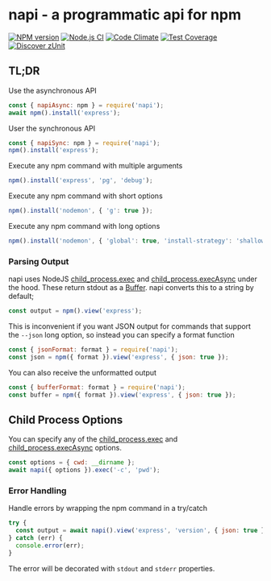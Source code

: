# napi - a programmatic api for npm

[![NPM version](https://img.shields.io/npm/v/napi.svg?style=flat-square)](https://www.npmjs.com/package/napi)
[![Node.js CI](https://github.com/acuminous/napi/workflows/Node.js%20CI/badge.svg)](https://github.com/acuminous/napi/actions?query=workflow%3A%22Node.js+CI%22)
[![Code Climate](https://codeclimate.com/github/acuminous/napi/badges/gpa.svg)](https://codeclimate.com/github/acuminous/napi)
[![Test Coverage](https://codeclimate.com/github/acuminous/napi/badges/coverage.svg)](https://codeclimate.com/github/acuminous/napi/coverage)
[![Discover zUnit](https://img.shields.io/badge/Discover-zUnit-brightgreen)](https://www.npmjs.com/package/zunit)


## TL;DR

Use the asynchronous API
```js
const { napiAsync: npm } = require('napi');
await npm().install('express');
````

User the synchronous API
```js
const { napiSync: npm } = require('napi');
npm().install('express');
````

Execute any npm command with multiple arguments
```js
npm().install('express', 'pg', 'debug');
````

Execute any npm command with short options
```js
npm().install('nodemon', { 'g': true });
````

Execute any npm command with long options
```js
npm().install('nodemon', { 'global': true, 'install-strategy': 'shallow' });
````

### Parsing Output
napi uses NodeJS [child_process.exec](https://nodejs.org/api/child_process.html#child_processexecsynccommand-options ) and [child_process.execAsync](https://nodejs.org/api/child_process.html#child_processexeccommand-options-callback) under the hood. These return stdout as a [Buffer](https://nodejs.org/api/buffer.html). napi converts this to a string by default;

```js
const output = npm().view('express');
````

This is inconvenient if you want JSON output for commands that support the `--json` long option, so instead you can specify a format function

```js
const { jsonFormat: format } = require('napi'); 
const json = npm({ format }).view('express', { json: true });
```

You can also receive the unformatted output
```js
const { bufferFormat: format } = require('napi'); 
const buffer = npm({ format }).view('express', { json: true });
```

## Child Process Options
You can specify any of the [child_process.exec](https://nodejs.org/api/child_process.html#child_processexecsynccommand-options ) and [child_process.execAsync](https://nodejs.org/api/child_process.html#child_processexeccommand-options-callback) options.

```js
const options = { cwd: __dirname };
await napi({ options }).exec('-c', 'pwd');
```

### Error Handling
Handle errors by wrapping the npm command in a try/catch

```js
try {
  const output = await napi().view('express', 'version', { json: true });
} catch (err) {
  console.error(err);
}
```
The error will be decorated with `stdout` and `stderr` properties.

